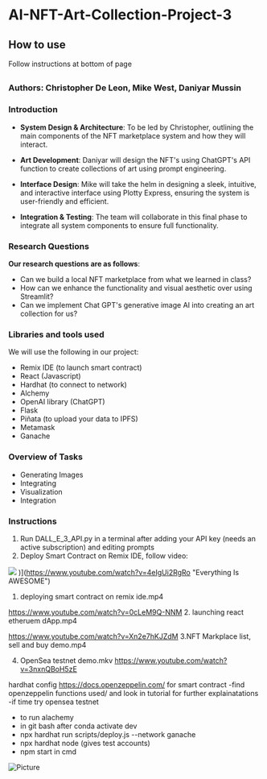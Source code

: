 # AI-NFT-Art-Collection-Project-3

## How to use
Follow instructions at bottom of page
##
### Authors: Christopher De Leon, Mike West, Daniyar Mussin

### Introduction

* **System Design & Architecture**: To be led by Christopher, outlining the main components of the NFT marketplace system and how they will interact.

* **Art Development**:  Daniyar will design the NFT's using ChatGPT's API function to create collections of art using prompt engineering.

* **Interface Design**: Mike will take the helm in designing a sleek, intuitive, and interactive interface using Plotty Express, ensuring the system is user-friendly and efficient.

* **Integration & Testing**: The team will collaborate in this final phase to integrate all system components to ensure full functionality.
  
### Research Questions
**Our research questions are as follows**:
* Can we build a local NFT marketplace from what we learned in class?
* How can we enhance the functionality and visual aesthetic over using Streamlit?
* Can we implement Chat GPT's generative image AI into creating an art collection for us?

### Libraries and tools used
We will use the following in our project:
* Remix IDE (to launch smart contract)
* React (Javascript)
* Hardhat (to connect to network)
* Alchemy
* OpenAI library (ChatGPT)
* Flask
* Piñata (to upload your data to IPFS)
* Metamask
* Ganache

### Overview of Tasks
* Generating Images
* Integrating 
* Visualization
* Integration

### Instructions

1. Run DALL_E_3_API.py in a terminal after adding your API key (needs an active subscription) and editing prompts
2. Deploy Smart Contract on Remix IDE, follow video:

![](https://github.com/Chrisdeleon91/AI-NFT-Art-Collection-Project-3/assets/22796940/b2300173-20f0-4cd2-998f-891ca57f5609)
)](https://www.youtube.com/watch?v=4eIgUi2RgRo "Everything Is AWESOME")

1. deploying smart contract on remix ide.mp4

https://www.youtube.com/watch?v=0cLeM9Q-NNM
2. launching react etheruem dApp.mp4

https://www.youtube.com/watch?v=Xn2e7hKJZdM
3.NFT Markplace list, sell and buy demo.mp4

4. OpenSea testnet demo.mkv
   https://www.youtube.com/watch?v=3nxnQBoH5zE

hardhat config
https://docs.openzeppelin.com/ for smart contract
-find openzeppelin functions used/ and look in tutorial for further explainatations
-if time try opensea testnet

* to run alachemy
* in git bash after conda activate dev
* npx hardhat run scripts/deploy.js --network ganache
* npx hardhat node (gives test accounts)
* npm start in cmd

![Picture](https://www.columbia.edu/content/themes/custom/columbia/assets/img/cu-header.svg)
